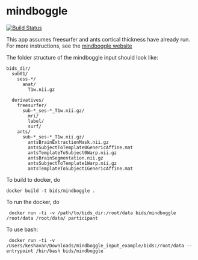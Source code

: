 # mindboggle

[![Build Status](https://circleci.com/gh/BIDS-Apps/mindboggle.png?circle-token=:circle-token)](https://circleci.com/gh/BIDS-Apps/mindboggle)  


This app assumes freesurfer and ants cortical thickness have already run. 
For more instructions, see the [mindboggle website](http://mindboggle.readthedocs.io/en/latest/#preprocessing)

The folder structure of the mindboggle input should look like:
```
bids_dir/
  sub01/
    sess-*/
      anat/
        T1w.nii.gz
      
  derivatives/
    freesurfer/
      sub-*_ses-*_T1w.nii.gz/
        mri/ 
        label/
        surf/
    ants/
      sub-*_ses-*_T1w.nii.gz/
        antsBrainExtractionMask.nii.gz		
        antsSubjectToTemplate0GenericAffine.mat	
        antsTemplateToSubject0Warp.nii.gz
        antsBrainSegmentation.nii.gz		
        antsSubjectToTemplate1Warp.nii.gz	
        antsTemplateToSubject1GenericAffine.mat
```

To build to docker, do

```
docker build -t bids/mindboggle .
```

To run the docker, do

```
 docker run -ti -v /path/to/bids_dir:/root/data bids/mindboggle /root/data /root/data/ participant
```

To use bash:

```
 docker run -ti -v /Users/keshavan/Downloads/mindboggle_input_example/bids:/root/data --entrypoint /bin/bash bids/mindboggle 
```

